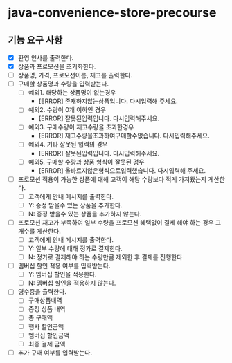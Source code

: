 # java-convenience-store-precourse

## 기능 요구 사항

- [x] 환영 인사를 출력한다.
- [x] 상품과 프로모션을 초기화한다.
- [ ] 상품명, 가격, 프로모션이름, 재고를 출력한다.
- [ ] 구매할 상품명과 수량을 입력받는다.
    - [ ] 예외1. 해당하는 상품명이 없는경우
        - [ERROR] 존재하지않는상품입니다. 다시입력해 주세요.
    - [ ] 예외2. 수량이 0개 이하인 경우
        - [ERROR] 잘못된입력입니다. 다시입력해주세요.
    - [ ] 예외3. 구매수량이 재고수량을 초과한경우
        - [ERROR] 재고수량을초과하여구매할수없습니다. 다시입력해주세요.
    - [ ] 예외4. 기타 잘못된 입력의 경우
        - [ERROR] 잘못된입력입니다. 다시입력해주세요.
    - [ ] 예외5. 구매할 수량과 상품 형식이 잘못된 경우
        - [ERROR] 올바르지않은형식으로입력했습니다. 다시입력해 주세요.
- [ ] 프로모션 적용이 가능한 상품에 대해 고객이 해당 수량보다 적게 가져왔는지 계산한다.
    - [ ] 고객에게 안내 메시지를 출력한다.
    - [ ] Y: 증정 받을수 있는 상품을 추가한다.
    - [ ] N: 증정 받을수 있는 상품을 추가하지 않는다.
- [ ] 프로모션 재고가 부족하여 일부 수량을 프로모션 혜택없이 결제 해야 하는 경우 그 개수를 계산한다.
    - [ ] 고객에게 안내 메시지를 출력한다.
    - [ ] Y: 일부 수량에 대해 정가로 결제한다.
    - [ ] N: 정가로 결제해야 하는 수량만큼 제외한 후 결제를 진행한다
- [ ] 멤버십 할인 적용 여부를 입력받는다.
    - [ ] Y: 멤버십 할인을 적용한다.
    - [ ] N: 멤버십 할인을 적용하지 않는다.
- [ ] 영수증을 출력한다.
    - [ ] 구매상품내역
    - [ ] 증정 상품 내역
    - [ ] 총 구매액
    - [ ] 행사 할인금액
    - [ ] 멤버십 할인금액
    - [ ] 최종 결제 금액
- [ ] 추가 구매 여부를 입력받는다. 